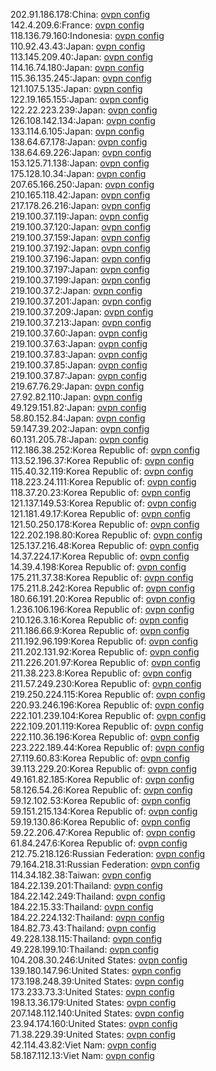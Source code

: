 202.91.186.178:China: [ovpn config](vpn/202_91_186_178.ovpn)  
142.4.209.6:France: [ovpn config](vpn/142_4_209_6.ovpn)  
118.136.79.160:Indonesia: [ovpn config](vpn/118_136_79_160.ovpn)  
110.92.43.43:Japan: [ovpn config](vpn/110_92_43_43.ovpn)  
113.145.209.40:Japan: [ovpn config](vpn/113_145_209_40.ovpn)  
114.16.74.180:Japan: [ovpn config](vpn/114_16_74_180.ovpn)  
115.36.135.245:Japan: [ovpn config](vpn/115_36_135_245.ovpn)  
121.107.5.135:Japan: [ovpn config](vpn/121_107_5_135.ovpn)  
122.19.165.155:Japan: [ovpn config](vpn/122_19_165_155.ovpn)  
122.22.223.239:Japan: [ovpn config](vpn/122_22_223_239.ovpn)  
126.108.142.134:Japan: [ovpn config](vpn/126_108_142_134.ovpn)  
133.114.6.105:Japan: [ovpn config](vpn/133_114_6_105.ovpn)  
138.64.67.178:Japan: [ovpn config](vpn/138_64_67_178.ovpn)  
138.64.69.226:Japan: [ovpn config](vpn/138_64_69_226.ovpn)  
153.125.71.138:Japan: [ovpn config](vpn/153_125_71_138.ovpn)  
175.128.10.34:Japan: [ovpn config](vpn/175_128_10_34.ovpn)  
207.65.166.250:Japan: [ovpn config](vpn/207_65_166_250.ovpn)  
210.165.118.42:Japan: [ovpn config](vpn/210_165_118_42.ovpn)  
217.178.26.216:Japan: [ovpn config](vpn/217_178_26_216.ovpn)  
219.100.37.119:Japan: [ovpn config](vpn/219_100_37_119.ovpn)  
219.100.37.120:Japan: [ovpn config](vpn/219_100_37_120.ovpn)  
219.100.37.159:Japan: [ovpn config](vpn/219_100_37_159.ovpn)  
219.100.37.192:Japan: [ovpn config](vpn/219_100_37_192.ovpn)  
219.100.37.196:Japan: [ovpn config](vpn/219_100_37_196.ovpn)  
219.100.37.197:Japan: [ovpn config](vpn/219_100_37_197.ovpn)  
219.100.37.199:Japan: [ovpn config](vpn/219_100_37_199.ovpn)  
219.100.37.2:Japan: [ovpn config](vpn/219_100_37_2.ovpn)  
219.100.37.201:Japan: [ovpn config](vpn/219_100_37_201.ovpn)  
219.100.37.209:Japan: [ovpn config](vpn/219_100_37_209.ovpn)  
219.100.37.213:Japan: [ovpn config](vpn/219_100_37_213.ovpn)  
219.100.37.60:Japan: [ovpn config](vpn/219_100_37_60.ovpn)  
219.100.37.63:Japan: [ovpn config](vpn/219_100_37_63.ovpn)  
219.100.37.83:Japan: [ovpn config](vpn/219_100_37_83.ovpn)  
219.100.37.85:Japan: [ovpn config](vpn/219_100_37_85.ovpn)  
219.100.37.87:Japan: [ovpn config](vpn/219_100_37_87.ovpn)  
219.67.76.29:Japan: [ovpn config](vpn/219_67_76_29.ovpn)  
27.92.82.110:Japan: [ovpn config](vpn/27_92_82_110.ovpn)  
49.129.151.82:Japan: [ovpn config](vpn/49_129_151_82.ovpn)  
58.80.152.84:Japan: [ovpn config](vpn/58_80_152_84.ovpn)  
59.147.39.202:Japan: [ovpn config](vpn/59_147_39_202.ovpn)  
60.131.205.78:Japan: [ovpn config](vpn/60_131_205_78.ovpn)  
112.186.38.252:Korea Republic of: [ovpn config](vpn/112_186_38_252.ovpn)  
113.52.196.37:Korea Republic of: [ovpn config](vpn/113_52_196_37.ovpn)  
115.40.32.119:Korea Republic of: [ovpn config](vpn/115_40_32_119.ovpn)  
118.223.24.111:Korea Republic of: [ovpn config](vpn/118_223_24_111.ovpn)  
118.37.20.23:Korea Republic of: [ovpn config](vpn/118_37_20_23.ovpn)  
121.137.149.53:Korea Republic of: [ovpn config](vpn/121_137_149_53.ovpn)  
121.181.49.17:Korea Republic of: [ovpn config](vpn/121_181_49_17.ovpn)  
121.50.250.178:Korea Republic of: [ovpn config](vpn/121_50_250_178.ovpn)  
122.202.198.80:Korea Republic of: [ovpn config](vpn/122_202_198_80.ovpn)  
125.137.216.48:Korea Republic of: [ovpn config](vpn/125_137_216_48.ovpn)  
14.37.224.17:Korea Republic of: [ovpn config](vpn/14_37_224_17.ovpn)  
14.39.4.198:Korea Republic of: [ovpn config](vpn/14_39_4_198.ovpn)  
175.211.37.38:Korea Republic of: [ovpn config](vpn/175_211_37_38.ovpn)  
175.211.8.242:Korea Republic of: [ovpn config](vpn/175_211_8_242.ovpn)  
180.66.191.20:Korea Republic of: [ovpn config](vpn/180_66_191_20.ovpn)  
1.236.106.196:Korea Republic of: [ovpn config](vpn/1_236_106_196.ovpn)  
210.126.3.16:Korea Republic of: [ovpn config](vpn/210_126_3_16.ovpn)  
211.186.66.9:Korea Republic of: [ovpn config](vpn/211_186_66_9.ovpn)  
211.192.96.199:Korea Republic of: [ovpn config](vpn/211_192_96_199.ovpn)  
211.202.131.92:Korea Republic of: [ovpn config](vpn/211_202_131_92.ovpn)  
211.226.201.97:Korea Republic of: [ovpn config](vpn/211_226_201_97.ovpn)  
211.38.223.8:Korea Republic of: [ovpn config](vpn/211_38_223_8.ovpn)  
211.57.249.230:Korea Republic of: [ovpn config](vpn/211_57_249_230.ovpn)  
219.250.224.115:Korea Republic of: [ovpn config](vpn/219_250_224_115.ovpn)  
220.93.246.196:Korea Republic of: [ovpn config](vpn/220_93_246_196.ovpn)  
222.101.239.104:Korea Republic of: [ovpn config](vpn/222_101_239_104.ovpn)  
222.109.201.119:Korea Republic of: [ovpn config](vpn/222_109_201_119.ovpn)  
222.110.36.196:Korea Republic of: [ovpn config](vpn/222_110_36_196.ovpn)  
223.222.189.44:Korea Republic of: [ovpn config](vpn/223_222_189_44.ovpn)  
27.119.60.83:Korea Republic of: [ovpn config](vpn/27_119_60_83.ovpn)  
39.113.229.20:Korea Republic of: [ovpn config](vpn/39_113_229_20.ovpn)  
49.161.82.185:Korea Republic of: [ovpn config](vpn/49_161_82_185.ovpn)  
58.126.54.26:Korea Republic of: [ovpn config](vpn/58_126_54_26.ovpn)  
59.12.102.53:Korea Republic of: [ovpn config](vpn/59_12_102_53.ovpn)  
59.151.215.134:Korea Republic of: [ovpn config](vpn/59_151_215_134.ovpn)  
59.19.130.86:Korea Republic of: [ovpn config](vpn/59_19_130_86.ovpn)  
59.22.206.47:Korea Republic of: [ovpn config](vpn/59_22_206_47.ovpn)  
61.84.247.6:Korea Republic of: [ovpn config](vpn/61_84_247_6.ovpn)  
212.75.218.126:Russian Federation: [ovpn config](vpn/212_75_218_126.ovpn)  
79.164.218.31:Russian Federation: [ovpn config](vpn/79_164_218_31.ovpn)  
114.34.182.38:Taiwan: [ovpn config](vpn/114_34_182_38.ovpn)  
184.22.139.201:Thailand: [ovpn config](vpn/184_22_139_201.ovpn)  
184.22.142.249:Thailand: [ovpn config](vpn/184_22_142_249.ovpn)  
184.22.15.33:Thailand: [ovpn config](vpn/184_22_15_33.ovpn)  
184.22.224.132:Thailand: [ovpn config](vpn/184_22_224_132.ovpn)  
184.82.73.43:Thailand: [ovpn config](vpn/184_82_73_43.ovpn)  
49.228.138.115:Thailand: [ovpn config](vpn/49_228_138_115.ovpn)  
49.228.199.10:Thailand: [ovpn config](vpn/49_228_199_10.ovpn)  
104.208.30.246:United States: [ovpn config](vpn/104_208_30_246.ovpn)  
139.180.147.96:United States: [ovpn config](vpn/139_180_147_96.ovpn)  
173.198.248.39:United States: [ovpn config](vpn/173_198_248_39.ovpn)  
173.233.73.3:United States: [ovpn config](vpn/173_233_73_3.ovpn)  
198.13.36.179:United States: [ovpn config](vpn/198_13_36_179.ovpn)  
207.148.112.140:United States: [ovpn config](vpn/207_148_112_140.ovpn)  
23.94.174.160:United States: [ovpn config](vpn/23_94_174_160.ovpn)  
71.38.229.39:United States: [ovpn config](vpn/71_38_229_39.ovpn)  
42.114.43.82:Viet Nam: [ovpn config](vpn/42_114_43_82.ovpn)  
58.187.112.13:Viet Nam: [ovpn config](vpn/58_187_112_13.ovpn)  

